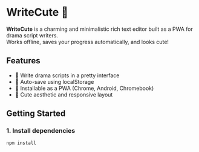 # WriteCute 🎀

**WriteCute** is a charming and minimalistic rich text editor built as a PWA for drama script writers.  
Works offline, saves your progress automatically, and looks cute!

## Features
- 📝 Write drama scripts in a pretty interface
- 💾 Auto-save using localStorage
- 📲 Installable as a PWA (Chrome, Android, Chromebook)
- 🎀 Cute aesthetic and responsive layout

## Getting Started

### 1. Install dependencies
```bash
npm install
